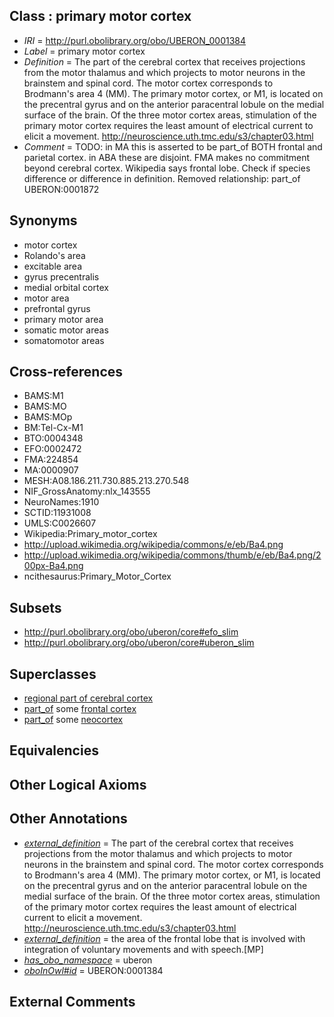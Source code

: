 
## Class : primary motor cortex

 * *IRI* = http://purl.obolibrary.org/obo/UBERON_0001384
 * *Label* = primary motor cortex
 * *Definition* = The part of the cerebral cortex that receives projections from the motor thalamus and which projects to motor neurons in the brainstem and spinal cord. The motor cortex corresponds to Brodmann's area 4 (MM). The primary motor cortex, or M1, is located on the precentral gyrus and on the anterior paracentral lobule on the medial surface of the brain. Of the three motor cortex areas, stimulation of the primary motor cortex requires the least amount of electrical current to elicit a movement. http://neuroscience.uth.tmc.edu/s3/chapter03.html
 * *Comment* = TODO: in MA this is asserted to be part_of BOTH frontal and parietal cortex. in ABA these are disjoint. FMA makes no commitment beyond cerebral cortex. Wikipedia says frontal lobe. Check if species difference or difference in definition. Removed relationship: part_of UBERON:0001872

## Synonyms

 * motor cortex
 * Rolando's area
 * excitable area
 * gyrus precentralis
 * medial orbital cortex
 * motor area
 * prefrontal gyrus
 * primary motor area
 * somatic motor areas
 * somatomotor areas

## Cross-references

 * BAMS:M1
 * BAMS:MO
 * BAMS:MOp
 * BM:Tel-Cx-M1
 * BTO:0004348
 * EFO:0002472
 * FMA:224854
 * MA:0000907
 * MESH:A08.186.211.730.885.213.270.548
 * NIF_GrossAnatomy:nlx_143555
 * NeuroNames:1910
 * SCTID:11931008
 * UMLS:C0026607
 * Wikipedia:Primary_motor_cortex
 * http://upload.wikimedia.org/wikipedia/commons/e/eb/Ba4.png
 * http://upload.wikimedia.org/wikipedia/commons/thumb/e/eb/Ba4.png/200px-Ba4.png
 * ncithesaurus:Primary_Motor_Cortex

## Subsets

 * http://purl.obolibrary.org/obo/uberon/core#efo_slim
 * http://purl.obolibrary.org/obo/uberon/core#uberon_slim

## Superclasses

 * [regional part of cerebral cortex](../../UBERON/19/UBERON_0002619.md)
 * [part_of](../../BFO/50/BFO_0000050.md) some [frontal cortex](../../UBERON/70/UBERON_0001870.md)
 * [part_of](../../BFO/50/BFO_0000050.md) some [neocortex](../../UBERON/50/UBERON_0001950.md)

## Equivalencies


## Other Logical Axioms


## Other Annotations

 * *[external_definition](../../UBPROP/01/UBPROP_0000001.md)* = The part of the cerebral cortex that receives projections from the motor thalamus and which projects to motor neurons in the brainstem and spinal cord. The motor cortex corresponds to Brodmann's area 4 (MM). The primary motor cortex, or M1, is located on the precentral gyrus and on the anterior paracentral lobule on the medial surface of the brain. Of the three motor cortex areas, stimulation of the primary motor cortex requires the least amount of electrical current to elicit a movement. http://neuroscience.uth.tmc.edu/s3/chapter03.html
 * *[external_definition](../../UBPROP/01/UBPROP_0000001.md)* = the area of the frontal lobe that is involved with integration of voluntary movements and with speech.[MP]
 * *[has_obo_namespace](../../ce/oboInOwl#hasOBONamespace.md)* = uberon
 * *[oboInOwl#id](../../id/oboInOwl#id.md)* = UBERON:0001384

## External Comments

